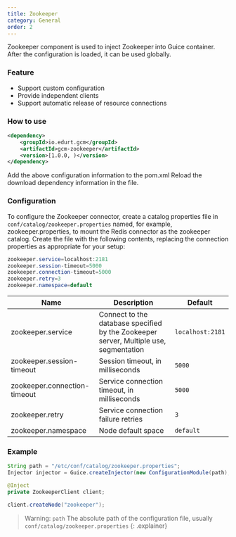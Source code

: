 ```yaml
---
title: Zookeeper
category: General
order: 2
---
```


Zookeeper component is used to inject Zookeeper into Guice container. After the configuration is loaded, it can be used globally.

### Feature

- Support custom configuration
- Provide independent clients
- Support automatic release of resource connections

### How to use

```xml
<dependency>
    <groupId>io.edurt.gcm</groupId>
    <artifactId>gcm-zookeeper</artifactId>
    <version>[1.0.0, )</version>
</dependency>
```

Add the above configuration information to the pom.xml Reload the download dependency information in the file.

### Configuration

To configure the Zookeeper connector, create a catalog properties file in `conf/catalog/zookeeper.properties` named, for example, zookeeper.properties, to mount the Redis connector as the zookeeper catalog. Create the file with the following contents, replacing the connection properties as appropriate for your setup:

```java 
zookeeper.service=localhost:2181
zookeeper.session-timeout=5000
zookeeper.connection-timeout=5000
zookeeper.retry=3
zookeeper.namespace=default
```

|Name|Description|Default|
|---|---|---|
|zookeeper.service|Connect to the database specified by the Zookeeper server, Multiple use, segmentation|`localhost:2181`|
|zookeeper.session-timeout|Session timeout, in milliseconds|`5000`|
|zookeeper.connection-timeout|Service connection timeout, in milliseconds|`5000`|
|zookeeper.retry|Service connection failure retries|`3`|
|zookeeper.namespace|Node default space|`default`|

### Example

```java 
String path = "/etc/conf/catalog/zookeeper.properties";
Injector injector = Guice.createInjector(new ConfigurationModule(path), new ZookeeperModule());

@Inject
private ZookeeperClient client;

client.createNode("zookeeper");
```

> Warning: `path` The absolute path of the configuration file, usually `conf/catalog/zookeeper.properties`
{: .explainer}
